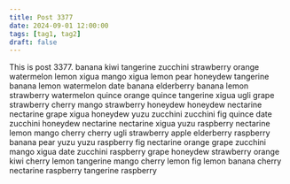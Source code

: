 ```yaml
---
title: Post 3377
date: 2024-09-01 12:00:00
tags: [tag1, tag2]
draft: false
---
```

This is post 3377.
banana
kiwi
tangerine
zucchini
strawberry
orange
watermelon
lemon
xigua
mango
xigua
lemon
pear
honeydew
tangerine
banana
lemon
watermelon
date
banana
elderberry
banana
lemon
strawberry
watermelon
quince
orange
quince
tangerine
xigua
ugli
grape
strawberry
cherry
mango
strawberry
honeydew
honeydew
nectarine
nectarine
grape
xigua
honeydew
yuzu
zucchini
zucchini
fig
quince
date
zucchini
honeydew
nectarine
nectarine
xigua
yuzu
raspberry
nectarine
lemon
mango
cherry
cherry
ugli
strawberry
apple
elderberry
raspberry
banana
pear
yuzu
yuzu
raspberry
fig
nectarine
orange
grape
zucchini
mango
xigua
date
zucchini
raspberry
grape
honeydew
strawberry
orange
kiwi
cherry
lemon
tangerine
mango
cherry
lemon
fig
lemon
banana
cherry
nectarine
raspberry
tangerine
raspberry
